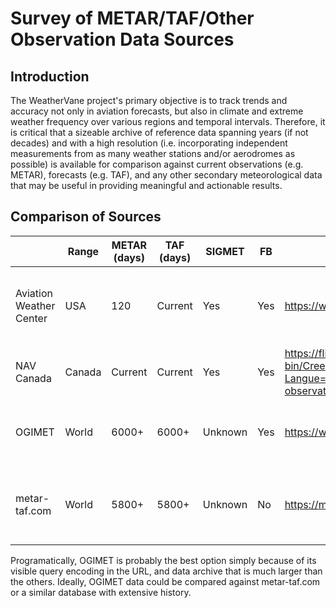 # Survey of METAR/TAF/Other Observation Data Sources

## Introduction

The WeatherVane project's primary objective is to track trends and
accuracy not only in aviation forecasts, but also in climate and extreme
weather frequency over various regions and temporal intervals.
Therefore, it is critical that a sizeable archive of reference data
spanning years (if not decades) and with a high resolution (i.e.
incorporating independent measurements from as many weather stations
and/or aerodromes as possible) is available for comparison against
current observations (e.g. METAR), forecasts (e.g. TAF), and any other
secondary meteorological data that may be useful in providing meaningful
and actionable results.

## Comparison of Sources

|                         | Range    | METAR (days) | TAF (days) | SIGMET  | FB  | URL | Notes |
| ---                     | ---      | ---          | ---        | ---     | --- | --- | ---   |
| Aviation Weather Center | USA      | 120          | Current    | Yes     | Yes | https://www.aviationweather.gov/ | Useful info, limited history, appears mostly US-centric|
| NAV Canada              | Canada   | Current      | Current    | Yes     | Yes | https://flightplanning.navcanada.ca/cgi-bin/CreePage.pl?Langue=anglais&NoSession=&Page=forecast-observation&TypeDoc=html | Canada-centric, limited history |
| OGIMET                  | World    | 6000+        | 6000+      | Unknown | Yes | https://www.ogimet.com/home.phtml.en | Oldest records found (2004-2005) |
| metar-taf.com           | World    | 5800+        | 5800+      | Unknown | No  | https://metar-taf.com/ | Second oldest records, but requires financial contribution |

Programatically, OGIMET is probably the best option simply because of
its visible query encoding in the URL, and data archive that is much
larger than the others. Ideally, OGIMET data could be compared against
metar-taf.com or a similar database with extensive history. 

